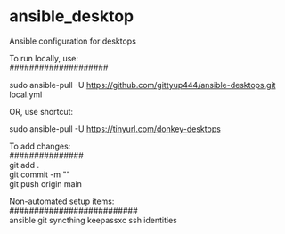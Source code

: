 # ansible_desktop
Ansible configuration for desktops  
  
To run locally, use:  
####################  
  
sudo ansible-pull -U https://github.com/gittyup444/ansible-desktops.git local.yml  
  
OR, use shortcut:  
  
sudo ansible-pull -U https://tinyurl.com/donkey-desktops  
  
  
To add changes:  
###############  
git add .  
git commit -m "<COMMENT>"  
git push origin main  
  
  
Non-automated setup items:  
##########################  
ansible
git
syncthing
keepassxc
ssh identities